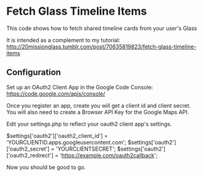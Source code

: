 Fetch Glass Timeline Items
=============================
This code shows how to fetch shared timeline cards from your user's Glass

It is intended as a complement to my tutorial:
http://20missionglass.tumblr.com/post/70635819823/fetch-glass-timeline-items

Configuration
--------------
Set up an OAuth2 Client App in the Google Code Console:
https://code.google.com/apis/console/

Once you register an app, create  you will get a client id and client secret. 
You will also need to create a Browser API Key for the Google Maps API.  

Edit your settings.php to reflect your oauth2 client app's settings.

$settings['oauth2']['oauth2_client_id'] = 'YOURCLIENTID.apps.googleusercontent.com';
$settings['oauth2']['oauth2_secret'] = 'YOURCLIENTSECRET';
$settings['oauth2']['oauth2_redirect'] = 'https://example.com/oauth2callback';



Now you should be good to go.


